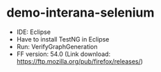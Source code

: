 # demo-interana-selenium

- IDE: Eclipse
- Have to install TestNG in Eclipse
- Run: VerifyGraphGeneration
- FF version: 54.0 (Link download: https://ftp.mozilla.org/pub/firefox/releases/)
